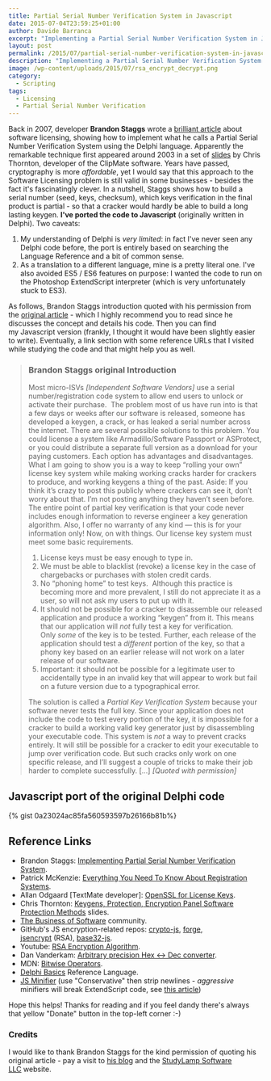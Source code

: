 ```yaml
---
title: Partial Serial Number Verification System in Javascript
date: 2015-07-04T23:59:25+01:00
author: Davide Barranca
excerpt: "Implementing a Partial Serial Number Verification System in Javascript - a port of Brandon Staggs' original code in Delphi"
layout: post
permalink: /2015/07/partial-serial-number-verification-system-in-javascript/
description: "Implementing a Partial Serial Number Verification System in Javascript - a port of Brandon Staggs' original code in Delphi"
image: /wp-content/uploads/2015/07/rsa_encrypt_decrypt.png
category:
  - Scripting
tags:
  - Licensing
  - Partial Serial Number Verification
---
```


Back in 2007, developer **Brandon Staggs** wrote a [brilliant article](http://www.brandonstaggs.com/2007/07/26/implementing-a-partial-serial-number-verification-system-in-delphi/) about software licensing, showing how to implement what he calls a Partial Serial Number Verification System using the Delphi language. Apparently the remarkable technique first appeared around 2003 in a set of [slides](http://www.thornsoft.com/sic/2004/keys2004.ppt) by Chris Thornton, developer of the ClipMate software. Years have passed, cryptography is more _affordable_, yet I would say that this approach to the Software Licensing problem is still valid in some businesses - besides the fact it's fascinatingly clever. In a nutshell, Staggs shows how to build a serial number (seed, keys, checksum), which keys verification in the final product is partial - so that a cracker would hardly be able to build a long lasting keygen. **I've ported the code to Javascript** (originally written in Delphi). Two caveats:

1.  My understanding of Delphi is _very limited_: in fact I've never seen any Delphi code before, the port is entirely based on searching the Language Reference and a bit of common sense.
2.  As a translation to a different language, mine is a pretty literal one. I've also avoided ES5 / ES6 features on purpose: I wanted the code to run on the Photoshop ExtendScript interpreter (which is very unfortunately stuck to ES3).

As follows, Brandon Staggs introduction quoted with his permission from the [original article](http://www.brandonstaggs.com/2007/07/26/implementing-a-partial-serial-number-verification-system-in-delphi/) \- which I highly recommend you to read since he discusses the concept and details his code. Then you can find my Javascript version (frankly, I thought it would have been slightly easier to write). Eventually, a link section with some reference URLs that I visited while studying the code and that might help you as well.

> ### Brandon Staggs original Introduction
>
> Most micro-ISVs _\[Independent Software Vendors\]_ use a serial number/registration code system to allow end users to unlock or activate their purchase.  The problem most of us have run into is that a few days or weeks after our software is released, someone has developed a keygen, a crack, or has leaked a serial number across the internet. There are several possible solutions to this problem. You could license a system like Armadillo/Software Passport or ASProtect, or you could distribute a separate full version as a download for your paying customers. Each option has advantages and disadvantages. What I am going to show you is a way to keep “rolling your own” license key system while making working cracks harder for crackers to produce, and working keygens a thing of the past. Aside: If you think it’s crazy to post this publicly where crackers can see it, don’t worry about that. I’m not posting anything they haven’t seen before. The entire point of partial key verification is that your code never includes enough information to reverse engineer a key generation algorithm. Also, I offer no warranty of any kind — this is for your information only! Now, on with things. Our license key system must meet some basic requirements.
>
> 1.  License keys must be easy enough to type in.
> 2.  We must be able to blacklist (revoke) a license key in the case of chargebacks or purchases with stolen credit cards.
> 3.  No “phoning home” to test keys.  Although this practice is becoming more and more prevalent, I still do not appreciate it as a user, so will not ask my users to put up with it.
> 4.  It should not be possible for a cracker to disassemble our released application and produce a working “keygen” from it. This means that our application will _not_ fully test a key for verification. Only _some_ of the key is to be tested. Further, each release of the application should test a _different_ portion of the key, so that a phony key based on an earlier release will not work on a later release of our software.
> 5.  Important: it should not be possible for a legitimate user to accidentally type in an invalid key that will appear to work but fail on a future version due to a typographical error.
>
> The solution is called a _Partial Key Verification System_ because your software never tests the full key. Since your application does not include the code to test every portion of the key, it is impossible for a cracker to build a working valid key generator just by disassembling your executable code. This system is _not_ a way to prevent cracks entirely. It will still be possible for a cracker to edit your executable to jump over verification code. But such cracks only work on one specific release, and I’ll suggest a couple of tricks to make their job harder to complete successfully. [...] _[Quoted with permission]_

## Javascript port of the original Delphi code

{% gist 0a23024ac85fa560593597b26166b81b%}

## Reference Links

*   Brandon Staggs: [Implementing Partial Serial Number Verification System](http://www.brandonstaggs.com/2007/07/26/implementing-a-partial-serial-number-verification-system-in-delphi/).
*   Patrick McKenzie: [Everything You Need To Know About Registration Systems](http://www.kalzumeus.com/2006/09/05/everything-you-need-to-know-about-registration-systems/).
*   Allan Odgaard \[TextMate developer\]: [OpenSSL for License Keys](http://sigpipe.macromates.com/2004/09/05/using-openssl-for-license-keys/).
*   Chris Thornton: [Keygens, Protection, Encryption Panel Software Protection Methods](http://www.thornsoft.com/sic/2004/keys2004.ppt) slides.
*   [The Business of Software](http://discuss.joelonsoftware.com/default.asp?ixDiscussGroup=5&pg=pgSearchDiscussGroup&qDiscuss=partial+key+verification) community.
*   GitHub's JS encryption-related repos: [crypto-js](https://github.com/brix/crypto-js), [forge](https://github.com/digitalbazaar/forge), [jsencrypt](https://github.com/travist/jsencrypt) (RSA), [base32-js](https://github.com/agnoster/base32-js).
*   Youtube: [RSA Encryption Algorithm](https://www.youtube.com/watch?v=wXB-V_Keiu8).
*   Dan Vanderkam: [Arbitrary precision Hex <-> Dec converter](http://www.danvk.org/hex2dec.html).
*   MDN: [Bitwise Operators](https://developer.mozilla.org/it/docs/Web/JavaScript/Reference/Operators/Bitwise_Operators).
*   [Delphi Basics](http://www.delphibasics.co.uk/index.html) Reference Language.
*   [JS Minifier](http://fmarcia.info/jsmin/test.html) (use "Conservative" then strip newlines - _aggressive_ minifiers will break ExtendScript code, see [this article](http://localhost:8888/2013/08/testing-minified-js-libraries-in-extendscript/))

Hope this helps! Thanks for reading and if you feel dandy there's always that yellow "Donate" button in the top-left corner :-)

### Credits

I would like to thank Brandon Staggs for the kind permission of quoting his original article - pay a visit to [his blog](http://brandonstaggs.com) and the [StudyLamp Software LLC](http://www.studylamp.com) website.
